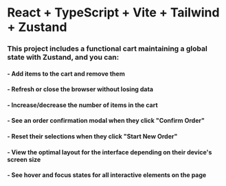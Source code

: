 # React + TypeScript + Vite + Tailwind + Zustand

### This project includes a functional cart maintaining a global state with Zustand, and you can:

#### - Add items to the cart and remove them
#### - Refresh or close the browser without losing data
#### - Increase/decrease the number of items in the cart
#### - See an order confirmation modal when they click "Confirm Order"
#### - Reset their selections when they click "Start New Order"
#### - View the optimal layout for the interface depending on their device's screen size
#### - See hover and focus states for all interactive elements on the page


